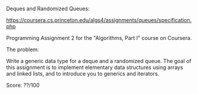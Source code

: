 Deques and Randomized Queues:

https://coursera.cs.princeton.edu/algs4/assignments/queues/specification.php

Programming Assignment 2 for the "Algorithms, Part I" course on Coursera.

The problem:

Write a generic data type for a deque and a randomized queue. The goal of this assignment is to implement elementary data structures using arrays and linked lists, and to introduce you to generics and iterators.

Score: ??/100

